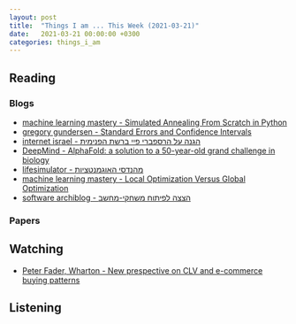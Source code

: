 ```yaml
---
layout: post
title:  "Things I am ... This Week (2021-03-21)"
date:   2021-03-21 00:00:00 +0300
categories: things_i_am
---
```


<!-- # Things I am ... This Week   -->

## Reading

### Blogs

- [machine learning mastery - Simulated Annealing From Scratch in Python][mlm1]
- [gregory gundersen - Standard Errors and Confidence Intervals][gg1]
- [internet israel - הגנה על הרספברי פיי ברשת הפנימית][il1]
- [DeepMind - AlphaFold: a solution to a 50-year-old grand challenge in biology][dm1]
- [lifesimulator - מהנדסי האוגמנטציות][ls1]
- [machine learning mastery - Local Optimization Versus Global Optimization][mlm2]
- [software archiblog - הצצה לפיתוח משחקי-מחשב][sa1]

### Papers

## Watching

- [Peter Fader, Wharton - New prespective on CLV and e-commerce buying patterns][lt1]

## Listening

[mlm1]:https://machinelearningmastery.com/simulated-annealing-from-scratch-in-python/
[gg1]:http://gregorygundersen.com/blog/2021/02/16/standard-error/
[il1]:https://internet-israel.com/%d7%9e%d7%93%d7%a8%d7%99%d7%9b%d7%99%d7%9d/raspberrypi/%d7%94%d7%92%d7%a0%d7%94-%d7%a2%d7%9c-%d7%94%d7%a8%d7%a1%d7%a4%d7%91%d7%a8%d7%99-%d7%a4%d7%99%d7%99-%d7%91%d7%a8%d7%a9%d7%aa-%d7%94%d7%a4%d7%a0%d7%99%d7%9e%d7%99%d7%aa/
[lt1]:https://www.youtube.com/watch?v=guj2gVEEx4s
[dm1]:https://deepmind.com/blog/article/alphafold-a-solution-to-a-50-year-old-grand-challenge-in-biology
[ls1]:https://lifesimulator.wordpress.com/2020/12/29/augmentations/
[mlm2]:https://machinelearningmastery.com/local-optimization-versus-global-optimization/
[sa1]:http://www.softwarearchiblog.com/2021/01/gaming-into.html